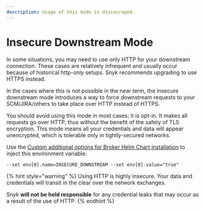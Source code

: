 ```yaml
---
description: Usage of this mode is discouraged.
---
```


# Insecure Downstream Mode

In some situations, you may need to use only HTTP for your downstream connection. These cases are relatively infrequent and usually occur because of historical http-only setups. Snyk recommends upgrading to use HTTPS instead.

In the cases where this is not possible in the near term, the insecure downstream mode introduces a way to force downstream requests to your SCM/JIRA/others to take place over HTTP instead of HTTPS.

You should avoid using this mode in most cases; it is opt-in. It makes all requests go over HTTP, thus without the benefit of the safety of TLS encryption. This mode means all your credentials and data will appear unencrypted, which is tolerable only in tightly-secured networks.

Use the [Custom additional options for Broker Helm Chart installation](custom-additional-options-for-broker-helm-chart-installation.md) to inject this environment variable:

`--set env[0].name=INSECURE_DOWNSTREAM --set env[0].value="true"`

{% hint style="warning" %}
Using HTTP is highly insecure. Your data and credentials will transit in the clear over the network exchanges.

Snyk **will not be held responsible** for any credential leaks that may occur as a result of the use of HTTP.
{% endhint %}
